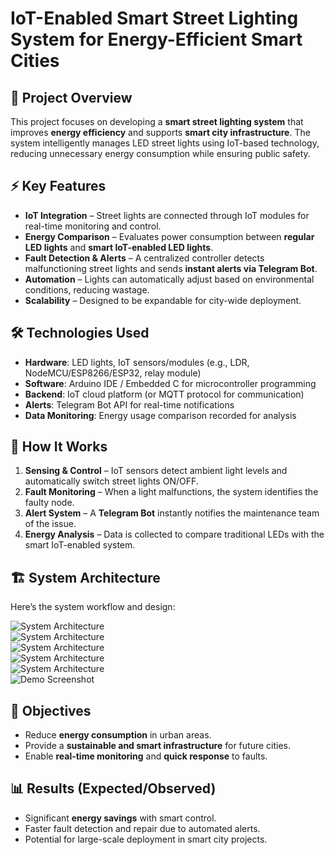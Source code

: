 # IoT-Enabled Smart Street Lighting System for Energy-Efficient Smart Cities  

## 📌 Project Overview  
This project focuses on developing a **smart street lighting system** that improves **energy efficiency** and supports **smart city infrastructure**. The system intelligently manages LED street lights using IoT-based technology, reducing unnecessary energy consumption while ensuring public safety.  

## ⚡ Key Features  
- **IoT Integration** – Street lights are connected through IoT modules for real-time monitoring and control.  
- **Energy Comparison** – Evaluates power consumption between **regular LED lights** and **smart IoT-enabled LED lights**.  
- **Fault Detection & Alerts** – A centralized controller detects malfunctioning street lights and sends **instant alerts via Telegram Bot**.  
- **Automation** – Lights can automatically adjust based on environmental conditions, reducing wastage.  
- **Scalability** – Designed to be expandable for city-wide deployment.  

## 🛠️ Technologies Used  
- **Hardware**: LED lights, IoT sensors/modules (e.g., LDR, NodeMCU/ESP8266/ESP32, relay module)  
- **Software**: Arduino IDE / Embedded C for microcontroller programming  
- **Backend**: IoT cloud platform (or MQTT protocol for communication)  
- **Alerts**: Telegram Bot API for real-time notifications  
- **Data Monitoring**: Energy usage comparison recorded for analysis  

## 🚦 How It Works  
1. **Sensing & Control** – IoT sensors detect ambient light levels and automatically switch street lights ON/OFF.  
2. **Fault Monitoring** – When a light malfunctions, the system identifies the faulty node.  
3. **Alert System** – A **Telegram Bot** instantly notifies the maintenance team of the issue.  
4. **Energy Analysis** – Data is collected to compare traditional LEDs with the smart IoT-enabled system.  

## 🏗️ System Architecture  
Here’s the system workflow and design:  

![System Architecture](fyp.jpg)  
![System Architecture](fyp1.jpg)  
![System Architecture](fyp2.jpg)  
![System Architecture](fyp4.jpg)  
![System Architecture](fyp3.jpg)  
![Demo Screenshot](fyp5.png)
## 🎯 Objectives  
- Reduce **energy consumption** in urban areas.  
- Provide a **sustainable and smart infrastructure** for future cities.  
- Enable **real-time monitoring** and **quick response** to faults.  

## 📊 Results (Expected/Observed)  
- Significant **energy savings** with smart control.  
- Faster fault detection and repair due to automated alerts.  
- Potential for large-scale deployment in smart city projects.  
